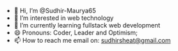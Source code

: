 - 👋 Hi, I’m @Sudhir-Maurya65
- 👀 I’m interested in web technology
- 🌱 I’m currently learning fullstack web development
- 😄 Pronouns: Coder, Leader and Optimism;
- 📫 How to reach me email on: sudhirsheat@gmail.com
<!---
Sudhir-Maurya65/Sudhir-Maurya65 is a ✨ special ✨ repository because its `README.md` (this file) appears on your GitHub profile.
You can click the Preview link to take a look at your changes.
--->
